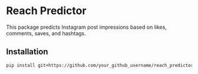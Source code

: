 # Reach Predictor

This package predicts Instagram post impressions based on likes, comments, saves, and hashtags.

## Installation

```bash
pip install git+https://github.com/your_github_username/reach_predictor.git
```
